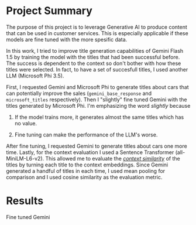 # Project Summary

The purpose of this project is to leverage Generative AI to produce content that can be used in customer services. This is especially applicable if these models are fine tuned with the more spesific data.


In this work, I tried to improve  title generation capabilities of Gemini Flash 1.5 by training the model with the titles that had been successful before. The success is dependent to the context so don't bother with how these titles were selected. In fact, to have a set of succesfull titles, I used another LLM (Microsoft Phi 3.5).

First, I requested Gemini and Microsoft Phi to generate titles about cars that can potentially improve the sales (`gemini_base_response` and `microsoft_titles` respectively). Then I "slightly" fine tuned Gemini with the titles generated by Microsoft Phi. I'm emphasizing the word *slightly* because 

1. If the model trains more, it generates almost the same titles which has no value.

2. Fine tuning can make the performance of the LLM's worse.

After fine tuning, I requested Gemini to generate titles about cars one more time. Lastly, for the context evaluation I used a Sentence Transformer (all-MiniLM-L6-v2). This allowed me to evaluate the [*context similarity*](https://huggingface.co/sentence-transformers/all-MiniLM-L6-v2#:~:text=Our%20model%20is%20intended%20to%20be%20used%20as%20a%20sentence%20and%20short%20paragraph%20encoder.%20Given%20an%20input%20text%2C%20it%20outputs%20a%20vector%20which%20captures%20the%20semantic%20information.%20The%20sentence%20vector%20may%20be%20used%20for%20information%20retrieval%2C%20clustering%20or%20sentence%20similarity%20tasks.) of the titles by turning each title to the context embeddings. Since Gemini generated a handful of titles in each time, I used mean pooling for comparison and I used cosine similarity as the evaluation metric.

# Results

Fine tuned Gemini  


